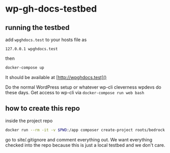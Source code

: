 # wp-gh-docs-testbed

## running the testbed

add `wpghdocs.test` to your hosts file as

```
127.0.0.1 wpghdocs.test
```

then

```bash
docker-compose up
```

It should be available at [http://wpghdocs.test]()

Do the normal WordPress setup or whatever wp-cli cleverness wpdevs do these days. Get access to wp-cli via `docker-compose run web bash`

## how to create this repo

inside the project repo

```bash
docker run --rm -it -v $PWD:/app composer create-project roots/bedrock site
```

go to site/.gitignore and comment everything out. We want everything checked into the repo because this is just a local testbed and we don't care.